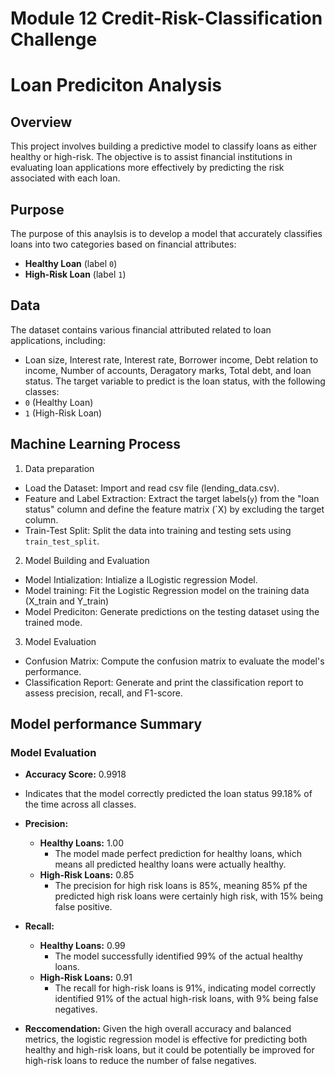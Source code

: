 # Module 12 Credit-Risk-Classification Challenge 

# Loan Prediciton Analysis 

## Overview
This project involves building a predictive model to classify loans as either healthy or high-risk. The objective is to assist financial institutions in evaluating loan applications more effectively by predicting the risk associated with each loan. 

## Purpose
The purpose of this anaylsis is to develop a model that accurately classifies loans into two categories based on financial attributes: 
- **Healthy Loan** (label `0`)
- **High-Risk Loan** (label `1`)

## Data
The dataset contains various financial attributed related to loan applications, including:
- Loan size, Interest rate, Interest rate, Borrower income, Debt relation to income, Number of accounts, Deragatory marks, Total debt, and loan status. 
The target variable to predict is the loan status, with the following classes:
- `0` (Healthy Loan)
- `1` (High-Risk Loan)

## Machine Learning Process
1. Data preparation
- Load the Dataset: Import and read csv file (lending_data.csv).
- Feature and Label Extraction: Extract the target labels(`y`) from the "loan status" column and define the feature matrix (`X) by excluding the target column. 
- Train-Test Split: Split the data into training and testing sets using `train_test_split`. 

2. Model Building and Evaluation
- Model Intialization: Intialize a lLogistic regression Model.
- Model training: Fit the Logistic Regression model on the training data (X_train and Y_train)
- Model Prediciton: Generate predictions on the testing dataset using the trained mode. 

3. Model Evaluation
- Confusion Matrix: Compute the confusion matrix to evaluate the model's performance. 
- Classification Report: Generate and print the classification report to assess precision, recall, and F1-score. 

## Model performance Summary
### Model Evaluation
- **Accuracy Score:** 0.9918
- Indicates that the model correctly predicted the loan status 99.18% of the time across all classes. 

- **Precision:** 
    - **Healthy Loans:** 1.00
        - The model made perfect prediction for healthy loans, which means all predicted healthy loans were actually healthy. 
    - **High-Risk Loans:** 0.85
        - The precision for high risk loans is 85%, meaning 85% pf the predicted high risk loans were certainly high risk, with 15% being false positive. 

- **Recall:** 
    - **Healthy Loans:** 0.99
        - The model successfully identified 99% of the actual healthy loans. 
    - **High-Risk Loans:** 0.91
        - The recall for high-risk loans is 91%, indicating model correctly identified 91% of the actual high-risk loans, with 9% being false negatives. 

- **Reccomendation:** Given the high overall accuracy and balanced metrics, the logistic regression model is effective for predicting both healthy and high-risk loans, but it could be potentially be improved for high-risk loans to reduce the number of false negatives. 